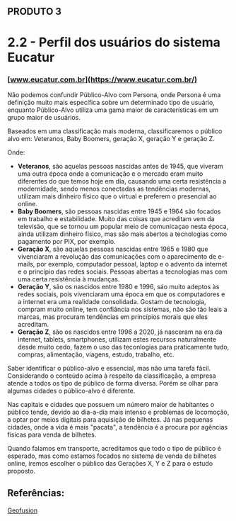 ## **PRODUTO 3**

# 2.2 - Perfil dos usuários do sistema Eucatur <br />
### [www.eucatur.com.br](https://www.eucatur.com.br/)

Não podemos confundir Público-Alvo com Persona, onde Persona é uma definição muito mais específica sobre um determinado tipo de usuário, enquanto Público-Alvo utiliza uma gama maior de características em um grupo maior de usuários.

Baseados em uma classificação mais moderna, classificaremos o público alvo em:
Veteranos, Baby Boomers, geração X, geração Y e geração Z.

Onde:
  - **Veteranos**, são aquelas pessoas nascidas antes de 1945, que viveram uma outra época onde a comunicação e o mercado eram muito diferentes do que temos hoje em dia, causando uma certa resistência a modernidade, sendo menos conectadas as tendências modernas, utilizam mais dinheiro físico que o virtual e preferem o presencial ao online.
  - **Baby Boomers**, são pessoas nascidas entre 1945 e 1964 são focados em trabalho e estabilidade. Muito das coisas que acreditam vem da televisão, que se tornou um popular meio de comunicaçao nesta época, ainda utilizam dinheiro físico, mas são mais abertos a tecnologias como pagamento por PIX, por exemplo.
  - **Geração X**, são aquelas pessoas nascidas entre 1965 e 1980 que vivenciaram a revolução das comunicações com o aparecimento de e-mails, por exemplo, computador pessoal, laptop e o advento da internet e o princípio das redes sociais. Pessoas abertas a tecnologias mas com uma certa resistência à mudanças.
  - **Geração Y**, são os nascidos entre 1980 e 1996, sáo muito adeptos às redes sociais, pois vivenciaram uma época em que os computadores e a internet era uma realidade consolidada. Gostam de tecnologia, compram muito online, tem confiância nos sistemas, não são tão leais a marcas, mas procuram tendências em princípios morais que eles acreditam.
  - **Geração Z**, são os nascidos entre 1996 a 2020, já nasceram na era da internet, tablets, smartphones, utilizam estes recursos naturalmente desde muito cedo, fazem o uso das teconlogias para praticamente tudo, compras, alimentação, viagens, estudo, trabalho, etc.

Saber identificar o público-alvo e essencial, mas não uma tarefa fácil. <br />
Considerando o conteúdo acima à respeito da classificação, a empresa atende a todos os tipo de público de forma diversa. Porém se olhar para algumas cidades o público-alvo é diferente.

Nas capitais e cidades que possuem um número maior de habitantes o público tende, devido ao dia-a-dia mais intenso e problemas de locomoção, a optar por meios digitais para aquisição de bilhetes. Já nas pequenas cidades, onde a vida é mais "pacata", a tendência é a procura por agências físicas para venda de bilhetes.

Quando falamos em transporte, acreditamos que todo o tipo de público é esperado, mas como estamos focados no sistema de venda de bilhetes online, iremos escolher o público das Gerações X, Y e Z para o estudo proposto.

## Referências:
[Geofusion](https://blog.geofusion.com.br/blog/tipos-de-publico-alvo?utm_matchtype=&utm_adgroup=geral&utm_device=c&placement=&gclid=Cj0KCQjwmOm3BhC8ARIsAOSbapVAEUiDxt_QDHrn3u2wf19z3zn6J0MGUOHGCTDb7fVJU--R2RzPg6oaAlDxEALw_wcB&utm_placement=&utm_creative=&utm_source=adwords&utm_campaign=PMAX_ALWAYS_ON_GERAL_GOOGLE&utm_medium=ppc&utm_content=responsivo_pmax_geral&utm_term=&hsa_acc=4920961291&hsa_cam=20772569990&hsa_grp=&hsa_ad=&hsa_src=x&hsa_tgt=&hsa_kw=&hsa_mt=&hsa_net=adwords&hsa_ver=3&gad_source=1)
